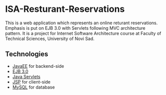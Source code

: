 # ISA-Resturant-Reservations
This is a web application which represents an online returant reservations. 
Emphasis is put on EJB 3.0 with Servlets following MVC architecture pattern. 
It is a project for Internet Software Architecture course at Faculty of Technical Sciences, University of Novi Sad.

## Technologies
* [JavaEE](https://www.java.com/en/) for backend-side
* [EJB 3.0](https://en.wikipedia.org/wiki/Enterprise_JavaBeans)
* [Java Servlets](https://en.wikipedia.org/wiki/Java_servlet)
* [JSP](https://en.wikipedia.org/wiki/JavaServer_Pages) for client-side
* [MySQL](https://www.mysql.com/) for database

